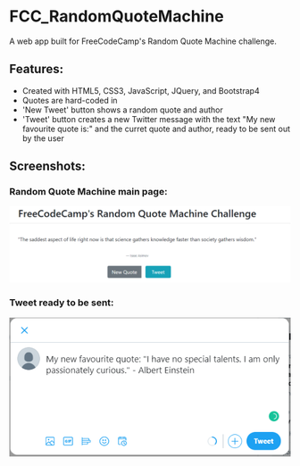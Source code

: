 # FCC_RandomQuoteMachine

A web app built for FreeCodeCamp's Random Quote Machine challenge.

## Features:

- Created with HTML5, CSS3, JavaScript, JQuery, and Bootstrap4
- Quotes are hard-coded in
- 'New Tweet' button shows a random quote and author
- 'Tweet' button creates a new Twitter message with the text "My new favourite quote is:" and the curret quote and author, ready to be sent out by the user


## Screenshots:

### Random Quote Machine main page:
![FCC Random Quote Machine main page](https://github.com/KrisztinaPap/FCC_RandomQuoteMachine/blob/master/src/RandomQuoteMachine1.PNG "FCC Random Quote Machine main page")

### Tweet ready to be sent:
![FCC Random Quote Machine Twitter window](https://github.com/KrisztinaPap/FCC_RandomQuoteMachine/blob/master/src/RandomQuoteMachine2.PNG "FCC Random Quote Machine Twitter window")
